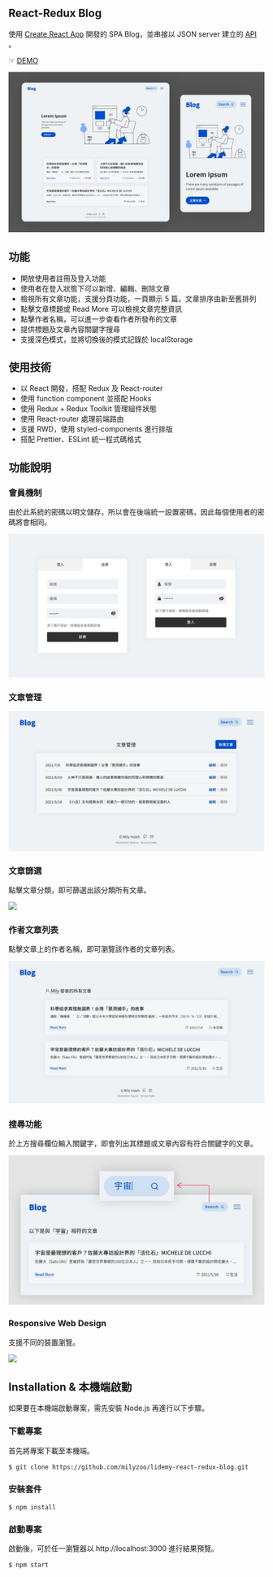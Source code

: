 ## React-Redux Blog

使用 [Create React App](https://github.com/facebook/create-react-app) 開發的 SPA Blog，並串接以 JSON server 建立的 [API](https://lidemy-blog-json-server.herokuapp.com) 。

☞ [DEMO](https://milyzoo.github.io/lidemy-react-redux-blog/)

![](images/screenshots-main.png)

## 功能

- 開放使用者註冊及登入功能
- 使用者在登入狀態下可以新增、編輯、刪除文章
- 檢視所有文章功能，支援分頁功能，一頁顯示 5 篇，文章排序由新至舊排列
- 點擊文章標題或 Read More 可以檢視文章完整資訊
- 點擊作者名稱，可以進一步查看作者所發布的文章
- 提供標題及文章內容關鍵字搜尋
- 支援深色模式，並將切換後的模式記錄於 localStorage

## 使用技術

- 以 React 開發，搭配 Redux 及 React-router
- 使用 function component 並搭配 Hooks
- 使用 Redux + Redux Toolkit 管理組件狀態
- 使用 React-router 處理前端路由
- 支援 RWD，使用 styled-components 進行排版
- 搭配 Prettier、ESLint 統一程式碼格式

## 功能說明

### 會員機制

由於此系統的密碼以明文儲存，所以會在後端統一設置密碼，因此每個使用者的密碼將會相同。

![](images/screenshots-login.png)

### 文章管理

![](images/screenshots-management-articles.png)

### 文章篩選

點擊文章分類，即可篩選出該分類所有文章。


![](images/screenshots-filter-article.gif)

### 作者文章列表

點擊文章上的作者名稱，即可瀏覽該作者的文章列表。

![](images/screenshots-author.png)

### 搜尋功能

於上方搜尋欄位輸入關鍵字，即會列出其標題或文章內容有符合關鍵字的文章。

![](images/screenshots-search.png)

### Responsive Web Design

支援不同的裝置瀏覽。

![](images/screenshots-mobile.gif)

## Installation & 本機端啟動

如果要在本機端啟動專案，需先安裝 Node.js 再進行以下步驟。

### 下載專案

首先將專案下載至本機端。

```
$ git clone https://github.com/milyzoo/lidemy-react-redux-blog.git
```

### 安裝套件

```
$ npm install
```

### 啟動專案

啟動後，可於任一瀏覽器以 http://localhost:3000 進行結果預覽。

```
$ npm start
```
